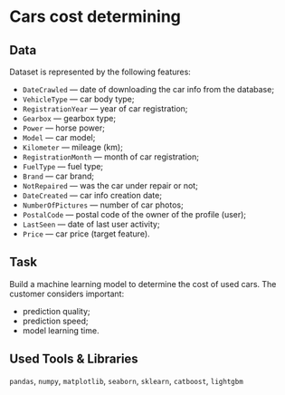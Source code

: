 # Cars cost determining

## Data

Dataset is represented by the following features:

- `DateCrawled` — date of downloading the car info from the database;
- `VehicleType` — car body type;
- `RegistrationYear` — year of car registration;
- `Gearbox` — gearbox type;
- `Power` — horse power;
- `Model` — car model;
- `Kilometer` — mileage (km);
- `RegistrationMonth` — month of car registration;
- `FuelType` — fuel type;
- `Brand` — car brand;
- `NotRepaired` — was the car under repair or not;
- `DateCreated` — car info creation date;
- `NumberOfPictures` — number of car photos;
- `PostalCode` — postal code of the owner of the profile (user);
- `LastSeen` — date of last user activity;
- `Price` — car price (target feature).

## Task

Build a machine learning model to determine the cost of used cars. The customer considers important:

- prediction quality;
- prediction speed;
- model learning time.

## Used Tools & Libraries
`pandas`, `numpy`, `matplotlib`, `seaborn`, `sklearn`, `catboost`, `lightgbm`
